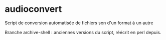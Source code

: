 # audioconvert
Script de conversion automatisée de fichiers son d'un format à un autre

Branche archive-shell : anciennes versions du script, réécrit en perl depuis.
